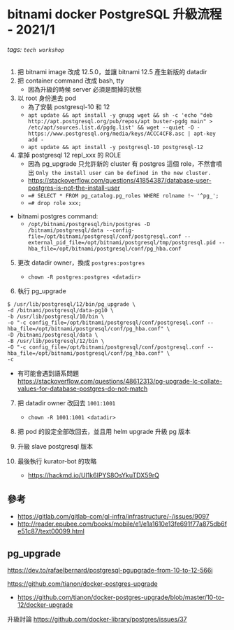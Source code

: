 bitnami docker PostgreSQL 升級流程 - 2021/1
===

###### tags: `tech workshop`


1. 把 bitnami image 改成 12.5.0，並讓 bitnami 12.5 產生新版的 datadir
2. 把 container command 改成 bash, tty
    - 因為升級的時候 server 必須是關掉的狀態
3. 以 root 身份進去 pod
    - 為了安裝 postgresql-10 和 12
    - `apt update && apt install -y gnupg wget && sh -c 'echo "deb http://apt.postgresql.org/pub/repos/apt buster-pgdg main" > /etc/apt/sources.list.d/pgdg.list' && wget --quiet -O - https://www.postgresql.org/media/keys/ACCC4CF8.asc | apt-key add -`
    - `apt update && apt install -y postgresql-10 postgresql-12`
4. 拿掉 postgresql 12 repl_xxx 的 ROLE
    - 因為 pg_upgrade 只允許新的 cluster 有 postgres 這個 role，不然會噴出 `Only the install user can be defined in the new cluster.`
    - https://stackoverflow.com/questions/41854387/database-user-postgres-is-not-the-install-user
    - ```=# SELECT * FROM pg_catalog.pg_roles WHERE rolname !~ '^pg_';```
    - `=# drop role xxx;`

* bitnami postgres command: 
    - `/opt/bitnami/postgresql/bin/postgres -D /bitnami/postgresql/data --config-file=/opt/bitnami/postgresql/conf/postgresql.conf --external_pid_file=/opt/bitnami/postgresql/tmp/postgresql.pid --hba_file=/opt/bitnami/postgresql/conf/pg_hba.conf`

5. 更改 datadir owner，換成 `postgres:postgres`
    - `chown -R postgres:postgres <datadir>`

6. 執行 pg_upgrade

```
$ /usr/lib/postgresql/12/bin/pg_upgrade \
-d /bitnami/postgresql/data-pg10 \
-b /usr/lib/postgresql/10/bin \
-o "-c config_file=/opt/bitnami/postgresql/conf/postgresql.conf --hba_file=/opt/bitnami/postgresql/conf/pg_hba.conf" \
-D /bitnami/postgresql/data \
-B /usr/lib/postgresql/12/bin \
-O "-c config_file=/opt/bitnami/postgresql/conf/postgresql.conf --hba_file=/opt/bitnami/postgresql/conf/pg_hba.conf" \
-c
```

- 有可能會遇到語系問題 https://stackoverflow.com/questions/48612313/pg-upgrade-lc-collate-values-for-database-postgres-do-not-match

7. 把 datadir owner 改回去 `1001:1001`
    - `chown -R 1001:1001 <datadir>`

8. 把 pod 的設定全部改回去，並且用 helm upgrade 升級 pg 版本
9. 升級 slave postgresql 版本

10. 最後執行 kurator-bot 的攻略
    - https://hackmd.io/UI1k6IPYS8OsYkuTDX59rQ

## 參考

- https://gitlab.com/gitlab-com/gl-infra/infrastructure/-/issues/9097
- http://reader.epubee.com/books/mobile/e1/e1a1610e13fe691f77a875db6fe51c87/text00099.html


## pg_upgrade

https://dev.to/rafaelbernard/postgresql-pgupgrade-from-10-to-12-566i

https://github.com/tianon/docker-postgres-upgrade
- https://github.com/tianon/docker-postgres-upgrade/blob/master/10-to-12/docker-upgrade

升級討論 https://github.com/docker-library/postgres/issues/37